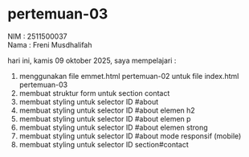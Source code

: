 # pertemuan-03

NIM : 2511500037<br>
Nama : Freni Musdhalifah<br>

hari ini, kamis 09 oktober 2025, saya mempelajari :
<ol>
<li>menggunakan file emmet.html pertemuan-02 untuk file  index.html pertemuan-03</li>
<li>membuat struktur form untuk section contact</li>
<li>membuat styling untuk selector ID #about</li>
<li>membuat styling untuk selector ID #about elemen h2</li>
<li>membuat styling untuk selector ID #about elemen p</li>
<li>membuat styling untuk selector ID #about elemen strong</li>
<li>membuat styling untuk selector ID #about mode responsif (mobile)</li>
<li>membuat styling untuk selector ID section#contact</li>
</ol>
